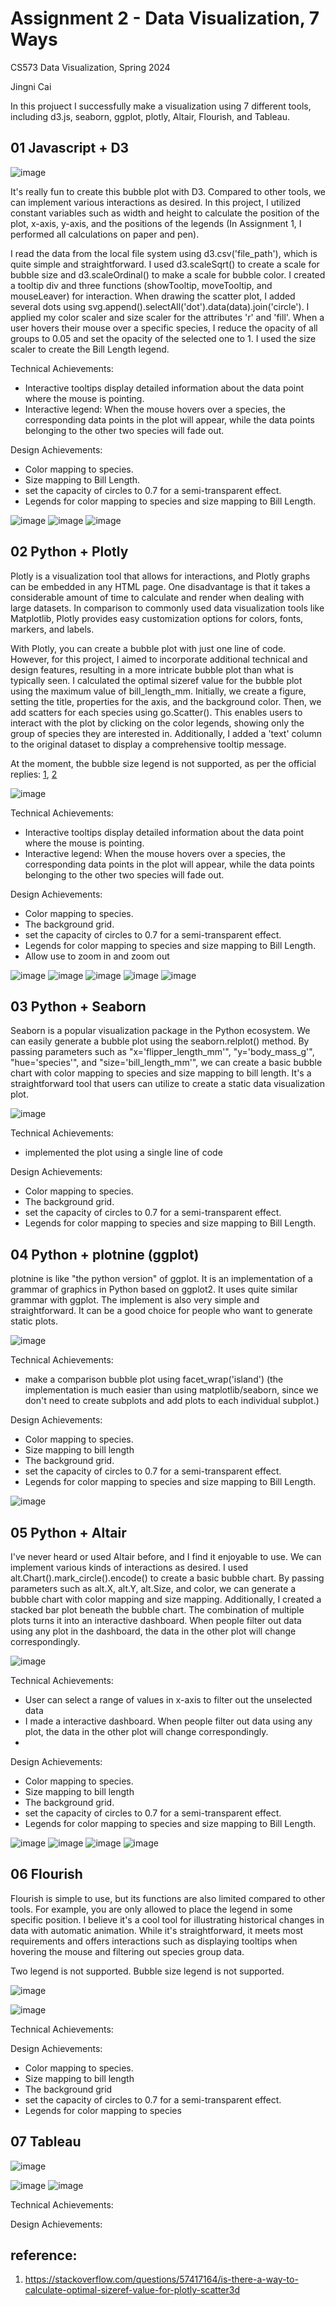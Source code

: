 
Assignment 2 - Data Visualization, 7 Ways  
===

CS573 Data Visualization, Spring 2024

Jingni Cai

In this projuect I successfully make a visualization using 7 different tools, including d3.js, seaborn, ggplot, plotly, Altair, Flourish, and Tableau.


01 Javascript + D3
---
![image](01_JS_D3/d3_1.png)

It's really fun to create this bubble plot with D3. Compared to other tools, we can implement various interactions as desired. In this project, I utilized constant variables such as width and height to calculate the position of the plot, x-axis, y-axis, and the positions of the legends (In Assignment 1, I performed all calculations on paper and pen).

I read the data from the local file system using d3.csv('file_path'), which is quite simple and straightforward. I used d3.scaleSqrt() to create a scale for bubble size and d3.scaleOrdinal() to make a scale for bubble color. I created a tooltip div and three functions (showTooltip, moveTooltip, and mouseLeaver) for interaction. When drawing the scatter plot, I added several dots using svg.append().selectAll('dot').data(data).join('circle'). I applied my color scaler and size scaler for the attributes 'r' and 'fill'. When a user hovers their mouse over a specific species, I reduce the opacity of all groups to 0.05 and set the opacity of the selected one to 1. I used the size scaler to create the Bill Length legend.

Technical Achievements:

* Interactive tooltips display detailed information about the data point where the mouse is pointing.
* Interactive legend: When the mouse hovers over a species, the corresponding data points in the plot will appear, while the data points belonging to the other two species will fade out.


Design Achievements:

* Color mapping to species.
* Size mapping to Bill Length.
* set the capacity of circles to 0.7 for a semi-transparent effect.
* Legends for color mapping to species and size mapping to Bill Length.

![image](01_JS_D3/d3_2.png)
![image](01_JS_D3/d3_3.png)
![image](01_JS_D3/d3_4.png)


02 Python + Plotly
---
Plotly is a visualization tool that allows for interactions, and Plotly graphs can be embedded in any HTML page. One disadvantage is that it takes a considerable amount of time to calculate and render when dealing with large datasets. In comparison to commonly used data visualization tools like Matplotlib, Plotly provides easy customization options for colors, fonts, markers, and labels.

With Plotly, you can create a bubble plot with just one line of code. However, for this project, I aimed to incorporate additional technical and design features, resulting in a more intricate bubble plot than what is typically seen. I calculated the optimal sizeref value for the bubble plot using the maximum value of bill_length_mm. Initially, we create a figure, setting the title, properties for the axis, and the background color. Then, we add scatters for each species using go.Scatter(). This enables users to interact with the plot by clicking on the color legends, showing only the group of species they are interested in. Additionally, I added a 'text' column to the original dataset to display a comprehensive tooltip message.

At the moment, the bubble size legend is not supported, as per the official replies: [1](https://github.com/plotly/plotly.py/issues/3505), [2](https://github.com/plotly/plotly.js/issues/5099)

![image](02_python_plotly/python_plotly_1.png)


Technical Achievements:

* Interactive tooltips display detailed information about the data point where the mouse is pointing.
* Interactive legend: When the mouse hovers over a species, the corresponding data points in the plot will appear, while the data points belonging to the other two species will fade out.


Design Achievements:

* Color mapping to species.
* The background grid.
* set the capacity of circles to 0.7 for a semi-transparent effect.
* Legends for color mapping to species and size mapping to Bill Length.
* Allow use to zoom in and zoom out

![image](02_python_plotly/python_plotly_2.png)
![image](02_python_plotly/python_plotly_3.png)
![image](02_python_plotly/python_plotly_4.png)
![image](02_python_plotly/python_plotly_5.png)
![image](02_python_plotly/python_plotly_6.png)

03 Python + Seaborn
---
Seaborn is a popular visualization package in the Python ecosystem. We can easily generate a bubble plot using the seaborn.relplot() method. By passing parameters such as "x='flipper_length_mm'", "y='body_mass_g'", "hue='species'", and "size='bill_length_mm'", we can create a basic bubble chart with color mapping to species and size mapping to bill length. It's a straightforward tool that users can utilize to create a static data visualization plot.


![image](03_python_seaborn/python_seaborn.png)

Technical Achievements:

* implemented the plot using a single line of code

Design Achievements:

* Color mapping to species.
* The background grid.
* set the capacity of circles to 0.7 for a semi-transparent effect.
* Legends for color mapping to species and size mapping to Bill Length.

04 Python + plotnine (ggplot)
---

plotnine is like "the python version" of ggplot. It is an implementation of a grammar of graphics in Python based on ggplot2. It uses quite similar grammar with ggplot. The implement is also very simple and straightforward. It can be a good choice for people who want to generate static plots. 


![image](04_python_ggplot/python_ggplot_1.png)

Technical Achievements:

* make a comparison bubble plot using facet_wrap('island') (the implementation is much easier than using matplotlib/seaborn, since we don't need to create subplots and add plots to each individual subplot.)

Design Achievements:

* Color mapping to species.
* Size mapping to bill length
* The background grid.
* set the capacity of circles to 0.7 for a semi-transparent effect.
* Legends for color mapping to species and size mapping to Bill Length.

![image](04_python_ggplot/python_ggplot_2.png)

05 Python + Altair
---
I've never heard or used Altair before, and I find it enjoyable to use. We can implement various kinds of interactions as desired. I used alt.Chart().mark_circle().encode() to create a basic bubble chart. By passing parameters such as alt.X, alt.Y, alt.Size, and color, we can generate a bubble chart with color mapping and size mapping. Additionally, I created a stacked bar plot beneath the bubble chart. The combination of multiple plots turns it into an interactive dashboard. When people filter out data using any plot in the dashboard, the data in the other plot will change correspondingly.

![image](05_python_Altair/python_altair_1.png)

Technical Achievements:

* User can select a range of values in x-axis to filter out the unselected data
* I made a interactive dashboard. When people filter out data using any plot, the data in the other plot will change correspondingly.
* 


Design Achievements:

* Color mapping to species.
* Size mapping to bill length
* The background grid.
* set the capacity of circles to 0.7 for a semi-transparent effect.
* Legends for color mapping to species and size mapping to Bill Length.

![image](05_python_Altair/python_altair_6.png)
![image](05_python_Altair/python_altair_3.png)
![image](05_python_Altair/python_altair_4.png)
![image](05_python_Altair/python_altair_5.png)

06 Flourish
---
Flourish is simple to use, but its functions are also limited compared to other tools. For example, you are only allowed to place the legend in some specific position. I believe it's a cool tool for illustrating historical changes in data with automatic animation. While it's straightforward, it meets most requirements and offers interactions such as displaying tooltips when hovering the mouse and filtering out species group data.

Two legend is not supported.
Bubble size legend is not supported.


![image](06_Flourish/Flourish_1.png)

![image](06_Flourish/Flourish_2.png)

Technical Achievements:

Design Achievements:

* Color mapping to species.
* Size mapping to bill length
* The background grid
* set the capacity of circles to 0.7 for a semi-transparent effect.
* Legends for color mapping to species


07 Tableau
---

![image](07_Tableau/Tableau_1.png)

![image](07_Tableau/Tableau_2.png)
![image](07_Tableau/Tableau_3.png)

Technical Achievements:

Design Achievements:

reference:
---
1. https://stackoverflow.com/questions/57417164/is-there-a-way-to-calculate-optimal-sizeref-value-for-plotly-scatter3d 

